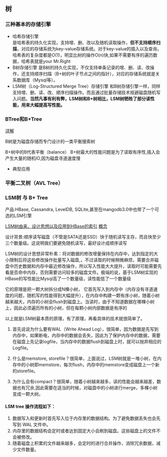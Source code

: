 ## 树

### 三种基本的存储引擎

- 哈希存储引擎  
是哈希表的持久化实现，支持增、删、改以及随机读取操作，**但不支持顺序扫描**，对应的存储系统为key-value存储系统。对于key-value的插入以及查询，哈希表的复杂度都是O(1)，明显比树的操作O(n)快,如果不需要有序的遍历数据，哈希表就是your Mr.Right
- B树存储引擎
是B树的持久化实现，不仅支持单条记录的增、删、读、改操作，还支持顺序扫描（B+树的叶子节点之间的指针），对应的存储系统就是关系数据库（Mysql等）。
- LSM树（Log-Structured Merge Tree）存储引擎
和B树存储引擎一样，同样支持增、删、读、改、顺序扫描操作。而且通过批量存储技术规避磁盘随机写入问题。**当然凡事有利有弊，LSM树和B+树相比，LSM树牺牲了部分读性能，用来大幅提高写性能。**

### BTree和B+Tree

[详解](https://www.cnblogs.com/vianzhang/p/7922426.html)

B树是为磁盘存储而专门设计的一类平衡搜索树

B+树中的B代表平衡（balance）
B+树最大的性能问题是为了读取有序性,插入会产生大量的随机IO,因为磁盘寻道速度慢

- 典型应用



### 平衡二叉树（AVL Tree）

### LSM树 与 B+ Tree

产品:HBase, Cassandra, LevelDB, SQLite,甚至在mangodb3.0中也带了一个可选的LSM引擎

[LSM树由来、设计思想以及应用到HBase的索引](https://www.cnblogs.com/yanghuahui/p/3483754.html)
[概念](https://www.cnblogs.com/bonelee/p/6244810.html)

设计背景:顺序读写磁盘（不管是SATA还是SSD）快于随机读写主存，而且快至少三个数量级。这说明我们要避免随机读写，最好设计成顺序读写

LSM树的设计思想非常朴素：将对数据的修改增量保持在内存中，达到指定的大小限制后将这些修改操作批量写入磁盘,，不过读取的时候稍微麻烦，需要合并磁盘中历史数据和内存中最近修改操作，所以写入性能大大提升，读取时可能需要先看是否命中内存，否则需要访问较多的磁盘文件。极端的说，基于LSM树实现的HBase的写性能比Mysql高了一个数量级，读性能低了一个数量级

它的原理是把一颗大树拆分成N棵小树， 它首先写入到内存中（内存没有寻道速度的问题，随机写的性能得到大幅提升），在内存中构建一颗有序小树，随着小树越来越大，内存的小树会flush到磁盘上。当读时，由于不知道数据在哪棵小树上，因此必须遍历所有的小树，但在每颗小树内部数据是有序的

以上就是LSM树最本质的原理，有了原理，再看具体的技术就很简单了。

1. 首先说说为什么要有WAL（Write Ahead Log），很简单，因为数据是先写到内存中，如果断电，内存中的数据会丢失，因此为了保护内存中的数据，需要在磁盘上先记录logfile，当内存中的数据flush到磁盘上时，就可以抛弃相应的Logfile。

2. 什么是memstore, storefile？很简单，上面说过，LSM树就是一堆小树，在内存中的小树即memstore，每次flush，内存中的memstore变成磁盘上一个新的storefile。

3. 为什么会有compact？很简单，随着小树越来越多，读的性能会越来越差，数据也有冗余,因此需要在适当的时候，对磁盘中的小树进行merge，多棵小树变成一颗大树。

#### LSM tree 操作流程如下：

1. 数据写入和更新时首先写入位于内存里的数据结构。为了避免数据丢失也会先写到 WAL 文件中。
2. 内存里的数据结构会定时或者达到固定大小会刷到磁盘。这些磁盘上的文件不会被修改。
3. 随着磁盘上积累的文件越来越多，会定时的进行合并操作，消除冗余数据，减少文件数量。


